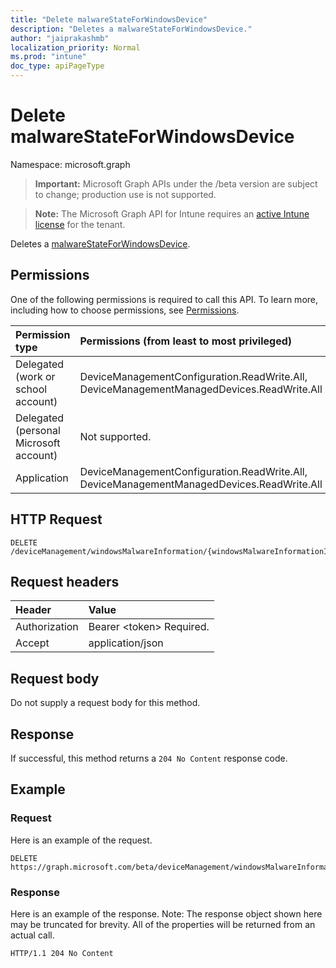 ```yaml
---
title: "Delete malwareStateForWindowsDevice"
description: "Deletes a malwareStateForWindowsDevice."
author: "jaiprakashmb"
localization_priority: Normal
ms.prod: "intune"
doc_type: apiPageType
---
```


# Delete malwareStateForWindowsDevice

Namespace: microsoft.graph

> **Important:** Microsoft Graph APIs under the /beta version are subject to change; production use is not supported.

> **Note:** The Microsoft Graph API for Intune requires an [active Intune license](https://go.microsoft.com/fwlink/?linkid=839381) for the tenant.

Deletes a [malwareStateForWindowsDevice](../resources/intune-devices-malwarestateforwindowsdevice.md).

## Permissions
One of the following permissions is required to call this API. To learn more, including how to choose permissions, see [Permissions](/graph/permissions-reference).

<!-- { "blockType": "ignored"  } // Note: Removing this line will result in the permissions autogeneration tool overwriting the table. -->
|Permission type|Permissions (from least to most privileged)|
|:---|:---|
|Delegated (work or school account)|DeviceManagementConfiguration.ReadWrite.All, DeviceManagementManagedDevices.ReadWrite.All|
|Delegated (personal Microsoft account)|Not supported.|
|Application|DeviceManagementConfiguration.ReadWrite.All, DeviceManagementManagedDevices.ReadWrite.All|

## HTTP Request
<!-- {
  "blockType": "ignored"
}
-->
``` http
DELETE /deviceManagement/windowsMalwareInformation/{windowsMalwareInformationId}/deviceMalwareStates/{malwareStateForWindowsDeviceId}
```

## Request headers
|Header|Value|
|:---|:---|
|Authorization|Bearer &lt;token&gt; Required.|
|Accept|application/json|

## Request body
Do not supply a request body for this method.

## Response
If successful, this method returns a `204 No Content` response code.

## Example

### Request
Here is an example of the request.
``` http
DELETE https://graph.microsoft.com/beta/deviceManagement/windowsMalwareInformation/{windowsMalwareInformationId}/deviceMalwareStates/{malwareStateForWindowsDeviceId}
```

### Response
Here is an example of the response. Note: The response object shown here may be truncated for brevity. All of the properties will be returned from an actual call.
``` http
HTTP/1.1 204 No Content
```
